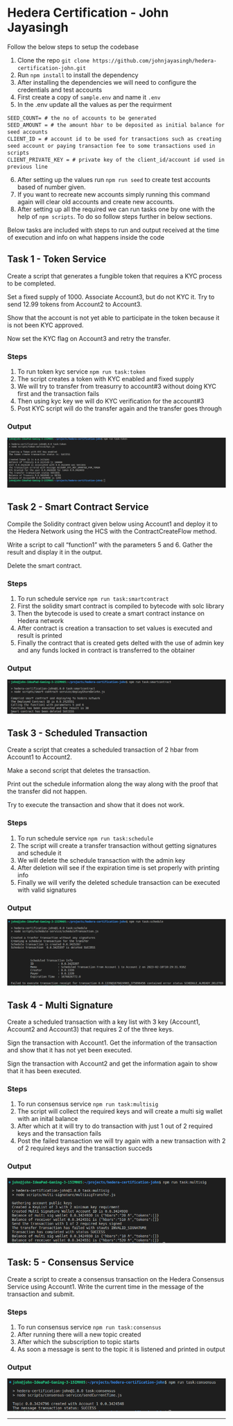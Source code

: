 # Hedera Certification - John Jayasingh

Follow the below steps to setup the codebase 

1. Clone the repo `git clone https://github.com/johnjayasingh/hedera-certification-john.git`
2. Run `npm install` to install the dependency
3. After installing the dependencies we will need to configure the credentials and test accounts
4. First create a copy of `sample.env` and name it `.env`
5. In the .env update all the values as per the requirment
```
SEED_COUNT= # the no of accounts to be generated
SEED_AMOUNT = # the amount hbar to be deposited as initial balance for seed accounts
CLIENT_ID = # account id to be used for transactions such as creating seed account or paying transaction fee to some transactions used in scripts
CLIENT_PRIVATE_KEY = # private key of the client_id/account id used in previous line
```
6. After setting up the values run `npm run seed` to create test accounts based of number given. 
7. If you want to recreate new accounts simply running this command again will clear old accounts and create new accounts.
8. After setting up all the required we can run tasks one by one with the help of `npm scripts`. To do so follow steps further in below sections.

Below tasks are included with steps to run and output received at the time of execution and info on what happens inside the code 

## Task 1 - Token Service
Create a script that generates a fungible token that requires a KYC
process to be completed.

Set a fixed supply of 1000. Associate Account3, but do not KYC it.
Try to send 12.99 tokens from Account2 to Account3.

Show that the account is not yet able to participate in the token
because it is not been KYC approved.

Now set the KYC flag on Account3 and retry the transfer.

### Steps
1. To run token kyc service `npm run task:token`
2. The script creates a token with KYC enabled and fixed supply 
3. We will try to transfer from treasurry to account#3 without doing KYC first and the transaction fails
4. Then using kyc key we will do KYC verification for the account#3
5. Post KYC script will do the transfer again and the transfer goes through 


### Output
![swap output](./scripts/token-service/output.png)


## Task 2 - Smart Contract Service
Compile the Solidity contract given below using
Account1 and deploy it to the Hedera Network using
the HCS with the ContractCreateFlow method. 

Write a script to call “function1” with the parameters 5 and 6.
Gather the result and display it in the output.

Delete the smart contract.
### Steps
1. To run schedule service `npm run task:smartcontract`
2. First the solidity smart contract is compiled to bytecode with solc library 
3. Then the bytecode is used to create a smart contract instance on Hedera network
4. After contract is creation a transaction to set values is executed and result is printed
5. Finally the contract that is created gets delted with the use of admin key and any funds locked in contract is transferred to the obtainer


### Output
![swap output](./scripts/smart-contract-service/output.png)


## Task 3 - Scheduled Transaction
Create a script that creates a scheduled transaction of 2 hbar from
Account1 to Account2.

Make a second script that deletes the transaction.

Print out the schedule information along the way along with the
proof that the transfer did not happen.

Try to execute the transaction and show that it does not work.

### Steps
1. To run schedule service `npm run task:schedule`
2. The script will create a transfer transaction without getting signatures and schedule it 
3. We will delete the schedule transaction with the admin key
4. After deletion will see if the expiration time is set properly with printing info
4. Finally we will verify the deleted schedule transaction can be executed with valid signatures  


### Output
![swap output](./scripts/schedule-service/output.png)


## Task 4 - Multi Signature

Create a scheduled transaction with a key list with 3 key
(Account1, Account2 and Account3) that requires 2 of the three
keys.

Sign the transaction with Account1. Get the information of the
transaction and show that it has not yet been executed.

Sign the transaction with Account2 and get the information again to show that it has been executed.


### Steps
1. To run consensus service `npm run task:multisig`
2. The script will collect the required keys and will create a multi sig wallet with an inital balance
3. After which at it will try to do transaction with just 1 out of 2 required keys and the transaction fails
4. Post the failed transaction we will try again with a new transaction with 2 of 2 required keys and the transaction succeds


### Output
![swap output](./scripts/multi-signature/output.png)


## Task: 5 - Consensus Service
Create a script to create a consensus transaction on the Hedera
Consensus Service using Account1. Write the current time in the
message of the transaction and submit.

### Steps
1. To run consensus service `npm run task:consensus`
2. After running there will a new topic created
3. After which the subscription to topic starts
4. As soon a message is sent to the topic it is listened and printed in output

### Output
![swap output](./scripts/consensus-service/output.png)

---

